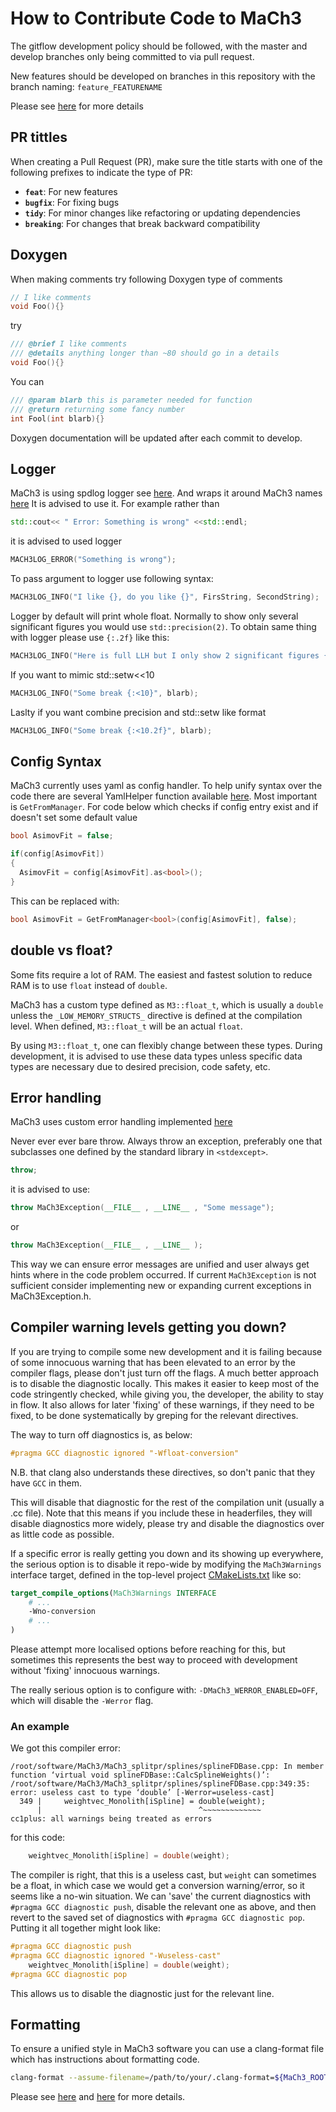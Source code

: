 # How to Contribute Code to MaCh3
The gitflow development policy should be followed, with the master and develop branches only being committed to via pull request.

New features should be developed on branches in this repository with the branch naming: `feature_FEATURENAME`

Please see [here](https://www.atlassian.com/git/tutorials/comparing-workflows/gitflow-workflow) for more details

## PR tittles
When creating a Pull Request (PR), make sure the title starts with one of the following prefixes to indicate the type of PR:

- **`feat`**: For new features
- **`bugfix`**: For fixing bugs
- **`tidy`**: For minor changes like refactoring or updating dependencies
- **`breaking`**: For changes that break backward compatibility

## Doxygen
When making comments try following Doxygen type of comments

```cpp
// I like comments
void Foo(){}
```
try
```cpp
/// @brief I like comments
/// @details anything longer than ~80 should go in a details
void Foo(){}
```
You can
```cpp
/// @param blarb this is parameter needed for function
/// @return returning some fancy number
int Fool(int blarb){}
```
Doxygen documentation will be updated after each commit to develop.

## Logger
MaCh3 is using spdlog logger see [here](https://github.com/gabime/spdlog/tree/master). And wraps it around MaCh3 names [here](https://github.com/mach3-software/MaCh3/blob/develop/manager/MaCh3Logger.h)
It is advised to use it. For example rather than
```cpp
std::cout<< " Error: Something is wrong" <<std::endl;
```
it is advised to used logger
```cpp
MACH3LOG_ERROR("Something is wrong");
```
To pass argument to logger use following syntax:
```cpp
MACH3LOG_INFO("I like {}, do you like {}", FirsString, SecondString);
```
Logger by default will print whole float. Normally to show only several significant figures you would use `std::precision(2)`. To obtain same thing with logger please use `{:.2f}` like this:
```cpp
MACH3LOG_INFO("Here is full LLH but I only show 2 significant figures {:.2f}", LLH);
```
If you want to mimic std::setw<<10
```cpp
MACH3LOG_INFO("Some break {:<10}", blarb);
```
Laslty if you want combine precision and std::setw like format
```cpp
MACH3LOG_INFO("Some break {:<10.2f}", blarb);
```

## Config Syntax
MaCh3 currently uses yaml as config handler. To help unify syntax over the code there are several YamlHelper function available [here](https://github.com/mach3-software/MaCh3/blob/develop/manager/YamlHelper.h). Most important is `GetFromManager`. For code below which checks if config entry exist and if doesn't set some default value

```cpp
bool AsimovFit = false;

if(config[AsimovFit])
{
  AsimovFit = config[AsimovFit].as<bool>();
}
```
This can be replaced with:
```cpp
bool AsimovFit = GetFromManager<bool>(config[AsimovFit], false);
```

## double vs float?
Some fits require a lot of RAM. The easiest and fastest solution to reduce RAM
is to use `float` instead of `double`.

MaCh3 has a custom type defined as `M3::float_t`, which is usually a `double`
unless the `_LOW_MEMORY_STRUCTS_` directive is defined at the compilation
level. When defined, `M3::float_t` will be an actual `float`.

By using `M3::float_t`, one can flexibly change between these types. During
development, it is advised to use these data types unless specific data
types are necessary due to desired precision, code safety, etc.

## Error handling
MaCh3 uses custom error handling implemented [here](https://github.com/mach3-software/MaCh3/blob/develop/manager/MaCh3Exception.h)

Never ever ever bare throw. Always throw an exception, preferably one that subclasses one defined by the standard library in `<stdexcept>`.
```cpp
throw;
```
it is advised to use:

```cpp
throw MaCh3Exception(__FILE__ , __LINE__ , "Some message");
```
or
```cpp
throw MaCh3Exception(__FILE__ , __LINE__ );
```
This way we can ensure error messages are unified and user always get hints where in the code problem occurred. If current `MaCh3Exception` is not sufficient consider implementing new or expanding current exceptions in MaCh3Exception.h.

## Compiler warning levels getting you down?

If you are trying to compile some new development and it is failing because of some innocuous warning that has been elevated to an error by the compiler flags, please don't just turn off the flags. A much better approach is to disable the diagnostic locally. This makes it easier to keep most of the code stringently checked, while giving you, the developer, the ability to stay in flow.
It also allows for later 'fixing' of these warnings, if they need to be fixed, to be done systematically by greping for the relevant directives.

The way to turn off diagnostics is, as below:

```c++
#pragma GCC diagnostic ignored "-Wfloat-conversion"
```

N.B. that clang also understands these directives, so don't panic that they have `GCC` in them.

This will disable that diagnostic for the rest of the compilation unit (usually a .cc file). Note that this means if you include these in headerfiles, they will disable diagnostics more widely, please try and disable the diagnostics over as little code as possible.

If a specific error is really getting you down and its showing up everywhere, the serious option is to disable it repo-wide by modifying the `MaCh3Warnings` interface target, defined in the top-level project [CMakeLists.txt](../CMakeLists.txt) like so:

```cmake
target_compile_options(MaCh3Warnings INTERFACE
    # ...
    -Wno-conversion
    # ...
)
```

Please attempt more localised options before reaching for this, but sometimes this represents the best way to proceed with development without 'fixing' innocuous warnings.

The really serious option is to configure with: `-DMaCh3_WERROR_ENABLED=OFF`, which will disable the `-Werror` flag.

### An example

We got this compiler error:

```shell
/root/software/MaCh3/MaCh3_splitpr/splines/splineFDBase.cpp: In member function ‘virtual void splineFDBase::CalcSplineWeights()’:
/root/software/MaCh3/MaCh3_splitpr/splines/splineFDBase.cpp:349:35: error: useless cast to type ‘double’ [-Werror=useless-cast]
  349 |     weightvec_Monolith[iSpline] = double(weight);
      |                                   ^~~~~~~~~~~~~~
cc1plus: all warnings being treated as errors
```

for this code:

```c++
    weightvec_Monolith[iSpline] = double(weight);
```

The compiler is right, that this is a useless cast, but `weight` can sometimes be a float, in which case we would get a conversion warning/error, so it seems like a no-win situation. We can 'save' the current diagnostics with `#pragma GCC diagnostic push`, disable the relevant one as above, and then revert to the saved set of diagnostics with `#pragma GCC diagnostic pop`.
Putting it all together might look like:

```c++
#pragma GCC diagnostic push
#pragma GCC diagnostic ignored "-Wuseless-cast"
    weightvec_Monolith[iSpline] = double(weight);
#pragma GCC diagnostic pop
```

This allows us to disable the diagnostic just for the relevant line.

## Formatting
To ensure a unified style in MaCh3 software you can use a clang-format file which has instructions about formatting code.
```bash
clang-format --assume-filename=/path/to/your/.clang-format=${MaCh3_ROOT}/../.clang-format blarb.cpp
```
Please see [here](https://clang.llvm.org/docs/ClangFormat.html) and [here](https://root.cern/contribute/coding_conventions/) for more details.
